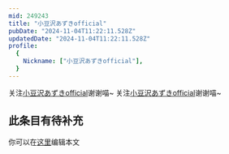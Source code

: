 ```yaml
---
mid: 249243
title: "小豆沢あずきofficial"
pubDate: "2024-11-04T11:22:11.528Z"
updatedDate: "2024-11-04T11:22:11.528Z"
profile:
  {
    Nickname: ["小豆沢あずきofficial"],
  }
---
```


关注[小豆沢あずきofficial](https://space.bilibili.com/249243)谢谢喵~ 关注[小豆沢あずきofficial](https://space.bilibili.com/249243)谢谢喵~

## 此条目有待补充
你可以在[这里](https://github.com/Yuhanawa/VTuber.ICU/edit/master/src/content/v/小豆沢あずきofficial/index.md)编辑本文
